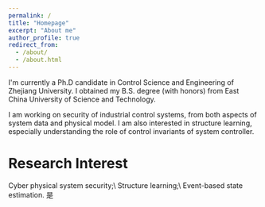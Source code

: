 ```yaml
---
permalink: /
title: "Homepage"
excerpt: "About me"
author_profile: true
redirect_from: 
  - /about/
  - /about.html
---
```


I'm currently a Ph.D candidate in Control Science and Engineering of Zhejiang University. I obtained my B.S. degree (with honors) from East China University of Science and Technology. 

I am working on security of industrial control systems, from both aspects of system data and physical model. I am also interested in structure learning, especially understanding the role of control invariants of system controller. 

Research Interest
======
Cyber physical system security;\\
Structure learning;\\
Event-based state estimation.
是